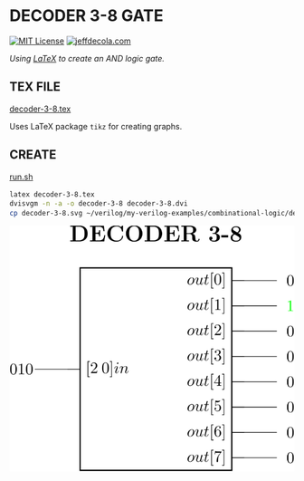 # DECODER 3-8 GATE

[![MIT License](https://img.shields.io/:license-mit-blue.svg)](https://jeffdecola.mit-license.org)
[![jeffdecola.com](https://img.shields.io/badge/website-jeffdecola.com-blue)](https://jeffdecola.com)

_Using
[LaTeX](https://github.com/JeffDeCola/my-cheat-sheets/tree/master/software/development/languages/latex-cheat-sheet/)
to create an AND logic gate._

## TEX FILE

[decoder-3-8.tex](https://github.com/JeffDeCola/my-latex-renders/blob/master/mathematics/applied/electrical-engineering/combinational-logic/decoder-3-8/decoder-3-8.tex)

Uses LaTeX package `tikz` for creating graphs.

## CREATE

[run.sh](https://github.com/JeffDeCola/my-latex-renders/blob/master/mathematics/applied/electrical-engineering/combinational-logic/decoder-3-8/run.sh)

```bash
latex decoder-3-8.tex
dvisvgm -n -a -o decoder-3-8 decoder-3-8.dvi
cp decoder-3-8.svg ~/verilog/my-verilog-examples/combinational-logic/decoders-and-encoders/decoder_3_8/svgs/.

```

<p align="center">
    <img src="decoder-3-8.svg"
    align="middle"
</p>

